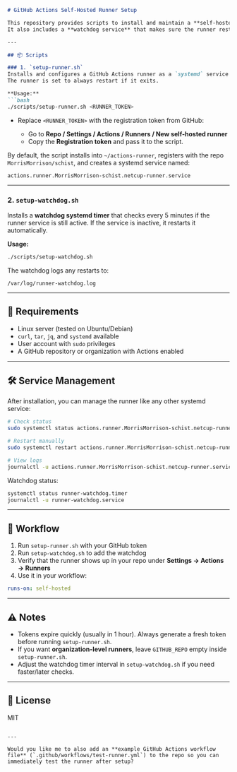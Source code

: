 ````markdown
# GitHub Actions Self-Hosted Runner Setup

This repository provides scripts to install and maintain a **self-hosted GitHub Actions runner** on a Linux server (e.g. Ubuntu).  
It also includes a **watchdog service** that makes sure the runner restarts automatically if it crashes or gets stuck.

---

## 📦 Scripts

### 1. `setup-runner.sh`
Installs and configures a GitHub Actions runner as a `systemd` service.  
The runner is set to always restart if it exits.

**Usage:**
```bash
./scripts/setup-runner.sh <RUNNER_TOKEN>
````

* Replace `<RUNNER_TOKEN>` with the registration token from GitHub:

  * Go to **Repo / Settings / Actions / Runners / New self-hosted runner**
  * Copy the **Registration token** and pass it to the script.

By default, the script installs into `~/actions-runner`, registers with the repo `MorrisMorrison/schist`, and creates a systemd service named:

```
actions.runner.MorrisMorrison-schist.netcup-runner.service
```

---

### 2. `setup-watchdog.sh`

Installs a **watchdog systemd timer** that checks every 5 minutes if the runner service is still active.
If the service is inactive, it restarts it automatically.

**Usage:**

```bash
./scripts/setup-watchdog.sh
```

The watchdog logs any restarts to:

```
/var/log/runner-watchdog.log
```

---

## 🔧 Requirements

* Linux server (tested on Ubuntu/Debian)
* `curl`, `tar`, `jq`, and `systemd` available
* User account with `sudo` privileges
* A GitHub repository or organization with Actions enabled

---

## 🛠️ Service Management

After installation, you can manage the runner like any other systemd service:

```bash
# Check status
sudo systemctl status actions.runner.MorrisMorrison-schist.netcup-runner.service

# Restart manually
sudo systemctl restart actions.runner.MorrisMorrison-schist.netcup-runner.service

# View logs
journalctl -u actions.runner.MorrisMorrison-schist.netcup-runner.service -f
```

Watchdog status:

```bash
systemctl status runner-watchdog.timer
journalctl -u runner-watchdog.service
```

---

## 🚀 Workflow

1. Run `setup-runner.sh` with your GitHub token
2. Run `setup-watchdog.sh` to add the watchdog
3. Verify that the runner shows up in your repo under **Settings → Actions → Runners**
4. Use it in your workflow:

```yaml
runs-on: self-hosted
```

---

## ⚠️ Notes

* Tokens expire quickly (usually in 1 hour). Always generate a fresh token before running `setup-runner.sh`.
* If you want **organization-level runners**, leave `GITHUB_REPO` empty inside `setup-runner.sh`.
* Adjust the watchdog timer interval in `setup-watchdog.sh` if you need faster/later checks.

---

## 📝 License

MIT

```

---

Would you like me to also add an **example GitHub Actions workflow file** (`.github/workflows/test-runner.yml`) to the repo so you can immediately test the runner after setup?
```

